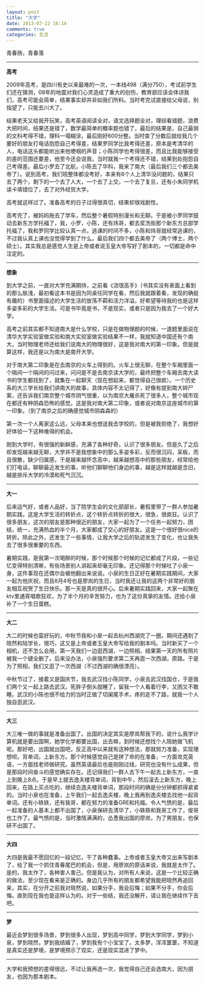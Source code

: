 ```yaml
---
layout: post
title: "大学"
date: 2013-07-22 16:14
comments: true
categories: 生活 
---
```

青春扬，青春落
***
**高考**

2009年高考，是四川有史以来最难的一次，一本线498（满分750），考试前学生们还在猜测，08年的地震对我们心灵造成了重大的创伤，教育部应该会体谅我们，高考可能会简单，结果事实却并非如我们所料。当时考完试直接给父母说，别指望了，只能去川大了。
<!-- more -->

结果老天又给我开玩笑，高考英语阅读全对，语文选择题全对，理综看错题，浪费大把时间，结果还是错了，数学最简单的概率题也错了，最后的结果是，自己最弱的文科考得不错，理科一塌糊涂，最后刚好600分整。当时查了分数后就给我几个要好的朋友打电话抱怨自己考得差，结果罗同学比我考得还差，原本是考清华的人，电话这头都能听出来他哽咽的声音；小陈同学也考得很差，而且比我能够接受的差的范围还要差，他至今还会说我，当时就我一个考得还不错，结果到处抱怨自己考得差。最后小罗去了北航，小陈去了华科，我来了南大（最后我们三个都去美帝了）。说到高考，我们班整体都没考好，本来有6个人上清华没问题的，结果只去了两个，剩下的一个去了人大，一个去了上交，一个去了复旦，还有小朱同学机读卡填错位了，去了对外经贸大学。

高考就这样过了。准备高考的日子过得很真切，结果却很戏剧性。

高考完了，被妈妈拖去了学车，然后整个暑假特别漫长和无聊。于是被小罗同学鼓动去新东方学托福了，我，小罗，小陈，还有炜哥，都去浆洗街那个新东方总部学托福了，我和罗同学比较认真一点，逃课的时间不多，小陈和炜哥就经常逃课的，不过我认真上课也没觉得学到了什么。最后我们四个都去美帝了（两个博士，两个硕士）。其实我总是感觉人生是上帝或者说玉皇大帝写好了剧本的，一切都是命中注定的。
***
**想象**

到大学之前，一直对大学充满期待，之前看《流氓高手》（书其实没有表面上看到的那么肤浅，最初看这本书是因为同桌任同学在看，然后我就跟着看，发现的确挺有趣的）书里面描述的大学生活的放荡不羁和活力洋溢，好希望等待我的也是这样多姿多彩的大学生活。可是书毕竟是书，不是现实，或者只是因为我去了一个好大学。

高考之前其实都不知道南大是什么学校，只是在做物理题的时候，一道题里面说在清华大学实验室做实验和南大实验室做实验结果不一样，我就知道中国还有个南大，当时物理老师还给我们说南大的物理很好，这是我对南大的第一印象。但是就算这样，我还是以为南大是南开大学。

对于南大第二印象是在去南京的火车上得到的。火车上很无聊，在整个车厢里面一个隔间一个隔间的问过来，问问是不是去南京读大学的，最终把整个车厢去南大读书的学生都找到了，就集在一起聊天（现在想起来，都觉得自己很疯）。一个历史系的大三学长给我们讲南大的故事，具体内容不太记得了，好像有提到南大碎尸案，还告诉我们南京整个城市阴气很重，以为南京大屠杀死了很多人，整个城市现在都还有种阴森恐怖的感觉。这是我对南大第二印象，或者说对南京这座城市的第一印象。（到了南京之后的确感觉城市阴森森的）

第一次一个人离家这么远，父母本来也想送我去学校的，但是被我拒绝了，我想好好体验一下这种难得的机会。

刚到大学时，有很强的新鲜感，充满了各种好奇，认识了很多朋友。但是久了之后却发现越来越无聊，大学并不是我想象中的那么多姿多彩，反而很沉闷，呆板，而且很散，缺少归属感，于是越来越怀念高中，越来越想高中的那些朋友，经常给他们打电话，聊聊最近发生的事，听他们聊聊他们身边的事，越是这样就越是念旧，越是排斥大学的冷漠和死气沉沉。
***
**大一**

后来运气好，或者人品好，当了院学生会的文化部部长，暑假里带了一群人参加暑期实践，这是大学生活的转折点，这个转折点转折的很大，很急，很疯狂。认识了很多朋友，这次的朋友是那种很近的朋友，大家一起为了一个任务一起努力，团结，统一，充满热血的半个月，大家都成了交心的好朋友。这是一个很好很nice的转折。除此之外，还发生了一些事情，让我大学之后的轨迹发生了变化，也让我失去了很多很重要的东西。

暑期实践，是我第一次喝醉的时候，那个时候那个时候的记忆都成了片段，一些记忆变得特别清晰，有些场景别人讲起来却毫无印象。还记得那个时候吐了小泉一身，这件事现在还偶尔会被他翻出来说说。小泉的生日正好在暑期实践期间，大家一起为他庆祝，而且8月4号也是廖岚的生日，当时我还让我的这两个非常好的朋友相互祝贺了生日快乐。那一天是真的很开心。后来暑期实践回来，大家一起聚在ktv里通宵唱歌狂欢，为了半个月的辛苦努力，也为了这份真挚的友情。还给小泉补了一个生日蛋糕。
***
**大二**

大二的时候也蛮好玩的，中秋节我和小泉一起去杭州西湖完了一圈，期间还遇到了晓然和陆学长，很巧，这又是上帝或者玉皇大帝写给我的剧本吗。当时新买了一个相机，还不怎么会用，第一天我们一边逛西湖，一边照相，结果第一天的所有照片被我一个键全删了。后来没办法，小泉强烈要求第二天再逛一次西湖，原路。于是为了照相，我们又逛了一次西湖（不过西湖的确很漂亮）。

中秋节过了，接着又是国庆节，我去武汉找小陈同学，小泉去武汉找国仓，于是我们两个又一起上路去武汉。死胖子倒头就睡了，留我一个人看着行李，又困又不敢睡。武汉的小陈也很不给力的当时正做了切阑尾手术，疼的走不了路，就我一个人独自逛武汉。
***
**大三**

大三唯一做的事就是准备出国了。出国的决定其实是廖岚帮我下的，说什么我学计算机就是要出国啊，她学化学都要出国，出去嘛，到时候还想找个人陪她做飞机呢。那好吧，出国就出国吧，反正高中以来就有这种想法，那就努力准备，实现理想呗。背单词，上新东方。那个时候感觉自己是拼了命的在准备，一方面攻克英语，一方面找老师做研究。虽然英语最后也是刚刚过线，研究也没有什么成果，但是那段时间奋斗的感觉确实存在。还记得我们一群人去下午一起去上新东方，一直上到晚上8点。于是早上就去逸夫楼背单词，背到中午，然后滚去上新东方，晚上回来，在路上买点吃的，继续去逸夫楼背单词，那段时间的确是分分钟都抓得紧紧的。当时小泉也在准备，上午我们一起去逸夫楼，晚上我再到逸夫楼去找他一起背单词。还有小轶轶，还有我哥，都在努力的准备GRE和托福。令人气愤的是，最后一起准备的人基本上都不出国了，小泉保研去清华了，小轶轶和我哥工作了，俊哥也工作了。最气愤的是，当时激情满满的，怂恿我出国的廖岚，为了男朋友，也保研不出国了。
***
**大四**

大四是我最不愿回忆的一段记忆，干了各种蠢事。上帝或者玉皇大帝又出来写剧本了，给了我一个抓住青春尾巴的机会，但是，用廖岚的原话来说，我就是太作了。是的，我太作了，各种害人害己。但是我认为，对所有人来说，这是一个比较正确的做法，至少现在看来是正确的。身边几乎所有的朋友都希望我能把晓然再追回来，其实，在分开之前我对晓然说，如果分手，我会后悔；如果不分手，你会后悔。直到现在我也是这样认为的。对于一些结，我还没解开，请让我在继续作下去吧。
***
**梦**

最近会梦到很多场景，梦到很多人出现，梦到高中同学，梦到大学同学，梦到小泉，梦到晓然，梦到我结婚了，梦到我有个小宝宝了。太多梦，浑浑噩噩，不知道是真实还是梦境，是梦境预示了现实，还是现实混进了梦中。
***
大学和我预想的差得很远，不过让我再选一次，我觉得自己还会选南大，因为朋友，也因为那本剧本。

